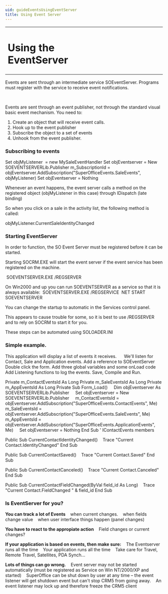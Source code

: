 ```yaml
---
uid: guideEventsUsingEventServer
title: Using Event Server
---
```


<table>
<colgroup>
<col width="50%" />
<col width="50%" />
</colgroup>
<tbody>
<tr class="odd">
<td><h1 id="using-the-eventserver" style="MARGIN-LEFT: 0px">Using the EventServer</h1></td>
<td></td>
</tr>
</tbody>
</table>



Events are sent through an intermediate service SOEventServer.
Programs must register with the service to receive event notifications.

 

Events are sent through an event publisher, not through the standard visual basic event mechanism.
You need to:
1. Create an object that will receive event calls.
2. Hook up to the event publisher
3. Subscribe the object to a set of events
4. Unhook from the event publisher.

### Subscribing to events

Set objMyListener  = new MySaleEventHandler
Set objEventserver = New SOEVENTSERVERLib.Publisher
m\_SubscriptionId = objEventserver.AddSubscription("SuperOfficeEvents.SaleEvents", objMyListener)
Set objEventserver = Nothing



Whenever an event happens, the event server calls a method on the
registered object (objMyListener in this case) through IDispatch (late binding)

So when you click on a sale in the activity list, the following method is called:

objMyListener.CurrentSaleIdentityChanged



### Starting EventServer

In order to function, the SO Event Server must be registered before it can be started.

Starting SOCRM.EXE will start the event server if the event service
has been registered on the machine.

 SOEVENTSERVER.EXE /REGSERVER



On Win2000 and up you can run SOEVENTSERVER as a service so that it is always available:
 SOEVENTSERVER.EXE /REGSERVICE
 NET START SOEVENTSERVER

You can change the startup to automatic in the Services control panel.

This appears to cause trouble for some, so it is best to use /REGSERVER and to rely on SOCRM to start it for you.

These steps can be automated using SOLOADER.INI





### Simple example.

This application will display a list of events it receives.
     We'll listen for Contact, Sale and Application events.
Add a reference to SOEventServer
Double click the form.
Add three global variables and some onLoad code
Add Listening functions to log the events.
Save, Compile and Run.



Private m\_ContactEventsId As Long
Private m\_SaleEventsId As Long
Private m\_AppEventsId As Long
Private Sub Form\_Load()
    Dim objEventserver As SOEVENTSERVERLib.Publisher
    Set objEventserver = New SOEVENTSERVERLib.Publisher
    m\_ContactEventsId = objEventserver.AddSubscription("SuperOfficeEvents.ContactEvents", Me)
    m\_SaleEventsId = objEventserver.AddSubscription("SuperOfficeEvents.SaleEvents", Me)
    m\_AppEventsId = objEventserver.AddSubscription("SuperOfficeEvents.ApplicationEvents", Me)
    Set objEventserver = Nothing
End Sub ' IContactEvents members

Public Sub CurrentContactIdentityChanged()
   Trace "Current Contact.IdentityChanged"
End Sub

Public Sub CurrentContactSaved()
   Trace "Current Contact.Saved"
End Sub

Public Sub CurrentContactCanceled()
   Trace "Current Contact.Canceled"
End Sub

Public Sub CurrentContactFieldChanged(ByVal field\_id As Long)
   Trace "Current Contact.FieldChanged " & field\_id
End Sub



### Is EventServer for you?

**You can track a lot of Events**
   when current changes.
   when fields change value
   when user interface things happen (panel changes)

**You have to react to the appropiate action**
   Field changes or current changes?

**If your application is based on events, then make sure:**
   The Eventserver runs all the time
   Your application runs all the time
   Take care for Travel, Remote Travel, Satellites, PDA Synch...

**Lots of things can go wrong.**
   Event server may not be started automatically (must be registered as Service on Win NT/2000/XP and started)
   SuperOffice can be shut down by user at any time – the event listener will get shutdown event but can't stop CRM5 from going away.
   An event listener may lock up and therefore freeze the CRM5 client